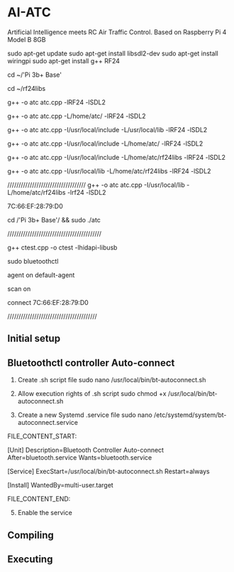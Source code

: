# AI-ATC
Artificial Intelligence meets RC Air Traffic Control. Based on Raspberry Pi 4 Model B 8GB


sudo apt-get update
sudo apt-get install libsdl2-dev
sudo apt-get install wiringpi
sudo apt-get install g++ RF24 

cd ~/'Pi 3b+ Base'

cd ~/rf24libs

g++ -o atc atc.cpp -lRF24 -lSDL2

g++ -o atc atc.cpp -L/home/atc/ -lRF24 -lSDL2


g++ -o atc atc.cpp -I/usr/local/include -L/usr/local/lib -lRF24 -lSDL2

g++ -o atc atc.cpp -I/usr/local/include -L/home/atc/ -lRF24 -lSDL2

g++ -o atc atc.cpp -I/usr/local/include -L/home/atc/rf24libs -lRF24 -lSDL2

g++ -o atc atc.cpp -I/usr/local/lib -L/home/atc/rf24libs -lRF24 -lSDL2

///////////////////////////////////
g++ -o atc atc.cpp -I/usr/local/lib -L/home/atc/rf24libs -lrf24 -lSDL2


7C:66:EF:28:79:D0


cd /'Pi 3b+ Base'/ && sudo ./atc


//////////////////////////////////////////

g++ ctest.cpp -o ctest -lhidapi-libusb


sudo bluetoothctl

agent on
default-agent

scan on

connect 7C:66:EF:28:79:D0


////////////////////////////////////////

## Initial setup


## Bluetoothctl controller Auto-connect
  1) Create .sh script file
    sudo nano /usr/local/bin/bt-autoconnect.sh

  2) Allow execution rights of .sh script
    sudo chmod +x /usr/local/bin/bt-autoconnect.sh

  3) Create a new Systemd .service file
    sudo nano /etc/systemd/system/bt-autoconnect.service

FILE_CONTENT_START:

[Unit]
Description=Bluetooth Controller Auto-connect
After=bluetooth.service
Wants=bluetooth.service

[Service]
ExecStart=/usr/local/bin/bt-autoconnect.sh
Restart=always

[Install]
WantedBy=multi-user.target

FILE_CONTENT_END:        
    
      

  5) Enable the service
    

## Compiling


## Executing





